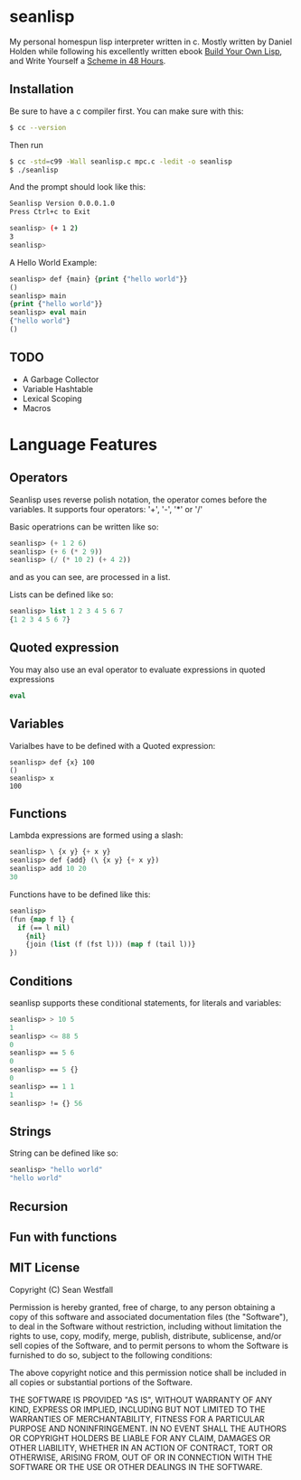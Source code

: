 seanlisp
========

My personal homespun lisp interpreter written in c. Mostly written by Daniel Holden while following his excellently written ebook [Build Your Own Lisp](http://www.buildyourownlisp.com/), and Write Yourself a [Scheme in 48 Hours](http://en.wikibooks.org/wiki/Write_Yourself_a_Scheme_in_48_Hours).

## Installation

Be sure to have a c compiler first. You can make sure with this:
```bash
$ cc --version
```

Then run
```bash
$ cc -std=c99 -Wall seanlisp.c mpc.c -ledit -o seanlisp
$ ./seanlisp
```

And the prompt should look like this:
```bash
Seanlisp Version 0.0.0.1.0
Press Ctrl+c to Exit

seanlisp> (+ 1 2)
3
seanlisp>
```

A Hello World Example:
```lisp
seanlisp> def {main} {print {"hello world"}}
()
seanlisp> main
{print {"hello world"}}
seanlisp> eval main
{"hello world"}
()
```

## TODO
* A Garbage Collector
* Variable Hashtable
* Lexical Scoping
* Macros

# Language Features

## Operators
Seanlisp uses reverse polish notation, the operator comes before the variables.
It supports four operators:
'+', '-', '*' or '/'

Basic operatrions can be written like so:
```lisp
seanlisp> (+ 1 2 6)
seanlisp> (+ 6 (* 2 9))
seanlisp> (/ (* 10 2) (+ 4 2))
```
and as you can see, are processed in a list.

Lists can be defined like so:
```lisp
seanlisp> list 1 2 3 4 5 6 7
{1 2 3 4 5 6 7}
```

## Quoted expression

You may also use an eval operator to evaluate expressions in quoted expressions
```lisp
eval
```

## Variables

Varialbes have to be defined with a Quoted expression:
```
seanlisp> def {x} 100
()
seanlisp> x
100
```

## Functions

Lambda expressions are formed using a slash:
```lisp
seanlisp> \ {x y} {+ x y}
seanlisp> def {add} (\ {x y} {+ x y})
seanlisp> add 10 20
30
```

Functions have to be defined like this:
```lisp
seanlisp> 
(fun {map f l} {
  if (== l nil)
    {nil}
    {join (list (f (fst l))) (map f (tail l))}
})
```

## Conditions

seanlisp supports these conditional statements, for literals and variables:
```lisp
seanlisp> > 10 5
1
seanlisp> <= 88 5
0
seanlisp> == 5 6
0
seanlisp> == 5 {}
0
seanlisp> == 1 1
1
seanlisp> != {} 56
```

## Strings
String can be defined like so:
```lisp
seanlisp> "hello world"
"hello world"
```

## Recursion

## Fun with functions

## MIT License

Copyright (C) Sean Westfall

Permission is hereby granted, free of charge, to any person obtaining a copy of this software and associated documentation files (the "Software"), to deal in the Software without restriction, including without limitation the rights to use, copy, modify, merge, publish, distribute, sublicense, and/or sell copies of the Software, and to permit persons to whom the Software is furnished to do so, subject to the following conditions:

The above copyright notice and this permission notice shall be included in all copies or substantial portions of the Software.

THE SOFTWARE IS PROVIDED "AS IS", WITHOUT WARRANTY OF ANY KIND, EXPRESS OR IMPLIED, INCLUDING BUT NOT LIMITED TO THE WARRANTIES OF MERCHANTABILITY, FITNESS FOR A PARTICULAR PURPOSE AND NONINFRINGEMENT. IN NO EVENT SHALL THE AUTHORS OR COPYRIGHT HOLDERS BE LIABLE FOR ANY CLAIM, DAMAGES OR OTHER LIABILITY, WHETHER IN AN ACTION OF CONTRACT, TORT OR OTHERWISE, ARISING FROM, OUT OF OR IN CONNECTION WITH THE SOFTWARE OR THE USE OR OTHER DEALINGS IN THE SOFTWARE.
